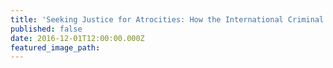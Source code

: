 ```yaml
---
title: 'Seeking Justice for Atrocities: How the International Criminal Court Could Advance Accountability in Iraq and Syria'
published: false
date: 2016-12-01T12:00:00.000Z
featured_image_path:
---
```

